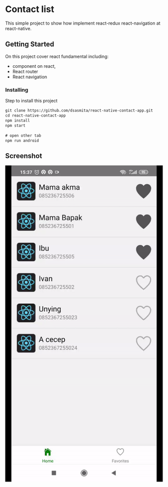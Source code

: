 # Contact list

This simple project to show how implement react-redux react-navigation at react-native.

## Getting Started

On this project cover react fundamental including:

- component on react,
- React router
- React navigation

### Installing

Step to install this project

```
git clone https://github.com/dsasmita/react-native-contact-app.git
cd react-native-contact-app
npm install
npm start

# open other tab
npm run android
```

## Screenshot

![ScreenShot](https://github.com/dsasmita/react-native-contact-app/blob/master/docs/screen-capture.gif)
